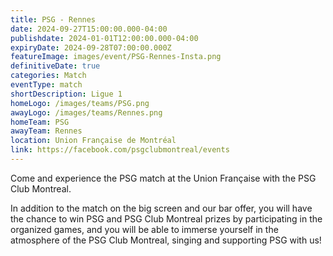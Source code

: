 ```yaml
---
title: PSG - Rennes
date: 2024-09-27T15:00:00.000-04:00
publishdate: 2024-01-01T12:00:00.000-04:00
expiryDate: 2024-09-28T07:00:00.000Z
featureImage: images/event/PSG-Rennes-Insta.png
definitiveDate: true
categories: Match
eventType: match
shortDescription: Ligue 1
homeLogo: /images/teams/PSG.png
awayLogo: /images/teams/Rennes.png
homeTeam: PSG
awayTeam: Rennes
location: Union Française de Montréal
link: https://facebook.com/psgclubmontreal/events
---
```


Come and experience the PSG match at the Union Française with the PSG Club Montreal.

In addition to the match on the big screen and our bar offer, you will have the chance to win PSG and PSG Club Montreal prizes by participating in the organized games, and you will be able to immerse yourself in the atmosphere of the PSG Club Montreal, singing and supporting PSG with us!
